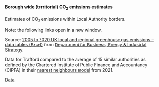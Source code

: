 #### Borough wide (territorial) CO<sub>2</sub> emissions estimates

Estimates of CO<sub>2</sub> emissions within Local Authority borders.

Note: the following links open in a new window.

Source: <a href="https://assets.publishing.service.gov.uk/government/uploads/system/uploads/attachment_data/file/1086980/UK-local-authority-ghg-emissions-2020.xlsx" target="_blank">2005 to 2020 UK local and regional greenhouse gas emissions – data tables (Excel)</a> from <a href="https://www.gov.uk/government/statistics/uk-local-authority-and-regional-greenhouse-gas-emissions-national-statistics-2005-to-2020" target="_blank">Department for Business, Energy & Industrial Strategy</a>.

Data for Trafford compared to the average of 15 similar authorities as defined by the Chartered Institute of Public Finance and Accountancy (CIPFA) in their <a href='https://www.cipfa.org/services/cipfastats/nearest-neighbour-model' target='_blank'>nearest neighbours model</a> from 2021.

<a href="https://www.trafforddatalab.io/corporate_plan/data/climate/borough_wide_co2_emissions.csv" aria-label="Download the data" class="downloadButton" target="_blank" download>Data <span class="fas fa-download"></span></a>
